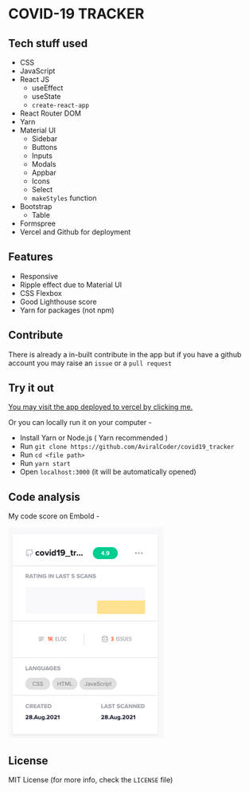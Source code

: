 # COVID-19 TRACKER

## Tech stuff used

-   CSS
-   JavaScript
-   React JS
    -   useEffect
    -   useState
    -   `create-react-app`
-   React Router DOM
-   Yarn
-   Material UI
    -   Sidebar
    -   Buttons
    -   Inputs
    -   Modals
    -   Appbar
    -   Icons
    -   Select
    -   `makeStyles` function
-   Bootstrap
    -   Table
-   Formspree
-   Vercel and Github for deployment

## Features

-   Responsive
-   Ripple effect due to Material UI
-   CSS Flexbox
-   Good Lighthouse score
-   Yarn for packages (not npm)

## Contribute

There is already a in-built contribute in the app but if you have a github account you may raise an `issue` or a `pull request`

## Try it out

[You may visit the app deployed to vercel by clicking me.]("https://covid19-tracker-aviralcoder.vercel.app/)

Or you can locally run it on your computer -

-   Install Yarn or Node.js ( Yarn recommended )
-   Run `git clone https://github.com/AviralCoder/covid19_tracker`
-   Run `cd <file path>`
-   Run `yarn start`
-   Open `localhost:3000` (it will be automatically opened)

## Code analysis

My code score on Embold -

![alt text for screen readers](/src/assets/embold.png "Text to show on mouseover")

## License

MIT License (for more info, check the `LICENSE` file)
